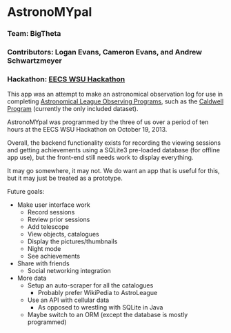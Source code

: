 AstronoMYpal
============

### Team: BigTheta
### Contributors: Logan Evans, Cameron Evans, and Andrew Schwartzmeyer
### Hackathon: [EECS WSU Hackathon](https://wsuhackathon.eventbrite.com/)

This app was an attempt to make an astronomical observation log for
use in completing
[Astronomical League Observing Programs](http://www.astroleague.org/observing.html),
such as the
[Caldwell Program](http://www.astroleague.org/al/obsclubs/caldwell/cldwl.html)
(currently the only included dataset).

AstronoMYpal was programmed by the three of us over a period of ten
hours at the EECS WSU Hackathon on October 19, 2013.

Overall, the backend functionality exists for recording the viewing
sessions and getting achievements using a SQLite3 pre-loaded database
(for offline app use), but the front-end still needs work to display
everything.

It may go somewhere, it may not. We do want an app that is useful for
this, but it may just be treated as a prototype.

Future goals:

- Make user interface work
    - Record sessions
    - Review prior sessions
    - Add telescope
    - View objects, catalogues
    - Display the pictures/thumbnails
    - Night mode
    - See achievements
- Share with friends
    - Social networking integration
- More data
    - Setup an auto-scraper for all the catalogues
        - Probably prefer WikiPedia to AstroLeague
    - Use an API with cellular data
        - As opposed to wrestling with SQLite in Java
    - Maybe switch to an ORM (except the database is mostly programmed)
